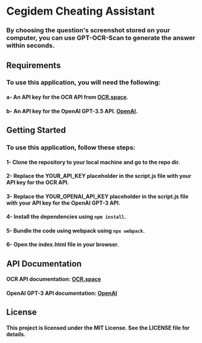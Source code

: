 # Cegidem Cheating Assistant 
### By choosing the question's screenshot stored on your computer, you can use GPT-OCR-Scan to generate the answer within seconds.

## Requirements
### To use this application, you will need the following:

#### a- An API key for the OCR API from [OCR.space](https://ocr.space/ocrapi).
#### b- An API key for the OpenAI GPT-3.5 API. [OpenAI](https://platform.openai.com/account/api-keys). 

## Getting Started
### To use this application, follow these steps:

#### 1- Clone the repository to your local machine and go to the repo dir.
#### 2- Replace the YOUR_API_KEY placeholder in the script.js file with your API key for the OCR API.
#### 3- Replace the YOUR_OPENAI_API_KEY placeholder in the script.js file with your API key for the OpenAI GPT-3 API.
#### 4- Install the dependencies using `npm install`.
#### 5- Bundle the code using webpack using `npx webpack`.
#### 6- Open the index.html file in your browser.

## API Documentation
#### OCR API documentation: [OCR.space](https://ocr.space/ocrapi)
#### OpenAI GPT-3 API documentation: [OpenAI](https://beta.openai.com/docs/api-reference/introduction)

## License
#### This project is licensed under the MIT License. See the LICENSE file for details.
